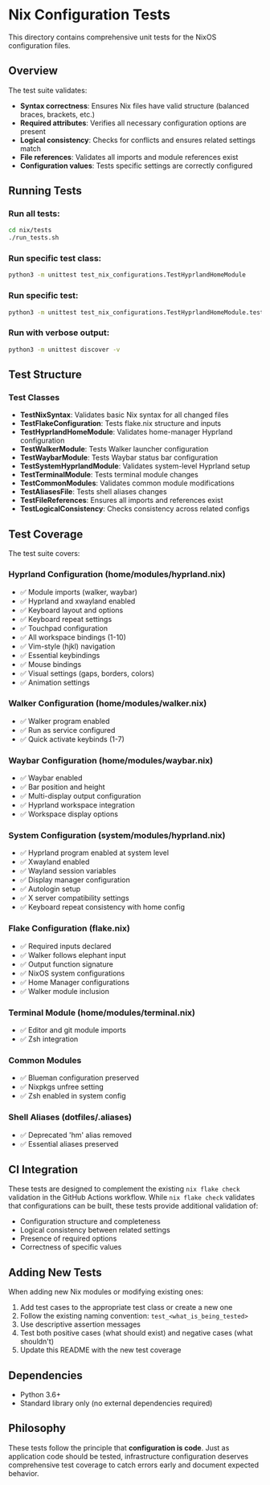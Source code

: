 # Nix Configuration Tests

This directory contains comprehensive unit tests for the NixOS configuration files.

## Overview

The test suite validates:
- **Syntax correctness**: Ensures Nix files have valid structure (balanced braces, brackets, etc.)
- **Required attributes**: Verifies all necessary configuration options are present
- **Logical consistency**: Checks for conflicts and ensures related settings match
- **File references**: Validates all imports and module references exist
- **Configuration values**: Tests specific settings are correctly configured

## Running Tests

### Run all tests:
```bash
cd nix/tests
./run_tests.sh
```

### Run specific test class:
```bash
python3 -m unittest test_nix_configurations.TestHyprlandHomeModule
```

### Run specific test:
```bash
python3 -m unittest test_nix_configurations.TestHyprlandHomeModule.test_all_workspace_bindings
```

### Run with verbose output:
```bash
python3 -m unittest discover -v
```

## Test Structure

### Test Classes

- **TestNixSyntax**: Validates basic Nix syntax for all changed files
- **TestFlakeConfiguration**: Tests flake.nix structure and inputs
- **TestHyprlandHomeModule**: Validates home-manager Hyprland configuration
- **TestWalkerModule**: Tests Walker launcher configuration
- **TestWaybarModule**: Tests Waybar status bar configuration
- **TestSystemHyprlandModule**: Validates system-level Hyprland setup
- **TestTerminalModule**: Tests terminal module changes
- **TestCommonModules**: Validates common module modifications
- **TestAliasesFile**: Tests shell aliases changes
- **TestFileReferences**: Ensures all imports and references exist
- **TestLogicalConsistency**: Checks consistency across related configs

## Test Coverage

The test suite covers:

### Hyprland Configuration (home/modules/hyprland.nix)
- ✅ Module imports (walker, waybar)
- ✅ Hyprland and xwayland enabled
- ✅ Keyboard layout and options
- ✅ Keyboard repeat settings
- ✅ Touchpad configuration
- ✅ All workspace bindings (1-10)
- ✅ Vim-style (hjkl) navigation
- ✅ Essential keybindings
- ✅ Mouse bindings
- ✅ Visual settings (gaps, borders, colors)
- ✅ Animation settings

### Walker Configuration (home/modules/walker.nix)
- ✅ Walker program enabled
- ✅ Run as service configured
- ✅ Quick activate keybinds (1-7)

### Waybar Configuration (home/modules/waybar.nix)
- ✅ Waybar enabled
- ✅ Bar position and height
- ✅ Multi-display output configuration
- ✅ Hyprland workspace integration
- ✅ Workspace display options

### System Configuration (system/modules/hyprland.nix)
- ✅ Hyprland program enabled at system level
- ✅ Xwayland enabled
- ✅ Wayland session variables
- ✅ Display manager configuration
- ✅ Autologin setup
- ✅ X server compatibility settings
- ✅ Keyboard repeat consistency with home config

### Flake Configuration (flake.nix)
- ✅ Required inputs declared
- ✅ Walker follows elephant input
- ✅ Output function signature
- ✅ NixOS system configurations
- ✅ Home Manager configurations
- ✅ Walker module inclusion

### Terminal Module (home/modules/terminal.nix)
- ✅ Editor and git module imports
- ✅ Zsh integration

### Common Modules
- ✅ Blueman configuration preserved
- ✅ Nixpkgs unfree setting
- ✅ Zsh enabled in system config

### Shell Aliases (dotfiles/.aliases)
- ✅ Deprecated 'hm' alias removed
- ✅ Essential aliases preserved

## CI Integration

These tests are designed to complement the existing `nix flake check` validation
in the GitHub Actions workflow. While `nix flake check` validates that configurations
can be built, these tests provide additional validation of:

- Configuration structure and completeness
- Logical consistency between related settings
- Presence of required options
- Correctness of specific values

## Adding New Tests

When adding new Nix modules or modifying existing ones:

1. Add test cases to the appropriate test class or create a new one
2. Follow the existing naming convention: `test_<what_is_being_tested>`
3. Use descriptive assertion messages
4. Test both positive cases (what should exist) and negative cases (what shouldn't)
5. Update this README with the new test coverage

## Dependencies

- Python 3.6+
- Standard library only (no external dependencies required)

## Philosophy

These tests follow the principle that **configuration is code**. Just as application
code should be tested, infrastructure configuration deserves comprehensive test coverage
to catch errors early and document expected behavior.